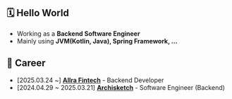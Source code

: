 ## 🗓️ Hello World

- Working as a <b>Backend Software Engineer</b>
- Mainly using <b>JVM(Kotlin, Java), Spring Framework, ...</b>


## 🔎 Career

- [2025.03.24 ~] <a href="https://www.allra.co.kr" target="_blank"><b>Allra Fintech</b></a> - Backend Developer
- [2024.04.29 ~ 2025.03.21] <a href="https://www.archisketch.com" target="_blank"><b>Archisketch</b></a> - Software Engineer (Backend)
